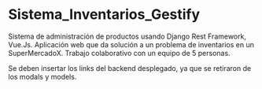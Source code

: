 # Sistema_Inventarios_Gestify
Sistema de administración de productos usando Django Rest Framework, Vue.Js. Aplicación web que da solución a un problema de inventarios en un SuperMercadoX. Trabajo colaborativo con un equipo de 5 personas.

Se deben insertar los links del backend desplegado, ya que se retiraron de los modals y models.
